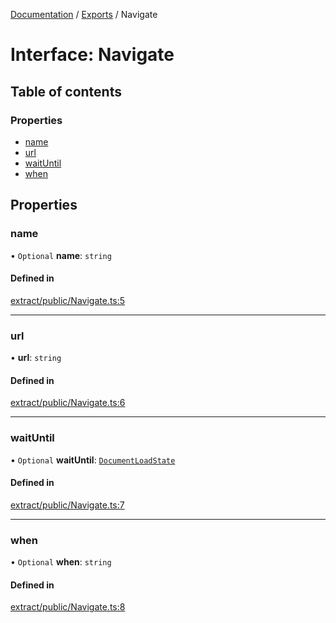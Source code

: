 [Documentation](../README.md) / [Exports](../modules.md) / Navigate

# Interface: Navigate

## Table of contents

### Properties

- [name](Navigate.md#name)
- [url](Navigate.md#url)
- [waitUntil](Navigate.md#waituntil)
- [when](Navigate.md#when)

## Properties

### name

• `Optional` **name**: `string`

#### Defined in

[extract/public/Navigate.ts:5](https://github.com/dtempx/syphonx-core/blob/20fc1c8/extract/public/Navigate.ts#L5)

___

### url

• **url**: `string`

#### Defined in

[extract/public/Navigate.ts:6](https://github.com/dtempx/syphonx-core/blob/20fc1c8/extract/public/Navigate.ts#L6)

___

### waitUntil

• `Optional` **waitUntil**: [`DocumentLoadState`](../modules.md#documentloadstate)

#### Defined in

[extract/public/Navigate.ts:7](https://github.com/dtempx/syphonx-core/blob/20fc1c8/extract/public/Navigate.ts#L7)

___

### when

• `Optional` **when**: `string`

#### Defined in

[extract/public/Navigate.ts:8](https://github.com/dtempx/syphonx-core/blob/20fc1c8/extract/public/Navigate.ts#L8)
